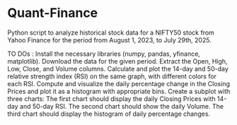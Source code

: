 # Quant-Finance
Python script to analyze historical stock data for a NIFTY50 stock from Yahoo Finance for the period from August 1, 2023, to July 29th, 2025. 

TO DOs : 
Install the necessary libraries (numpy, pandas, yfinance, matplotlib). 
Download the data for the given period. Extract the Open, High, Low, Close, and Volume columns. 
Calculate and plot the 14-day and 50-day relative strength index (RSI) on the same graph, with different colors for each RSI. 
Compute and visualize the daily percentage change in the Closing Prices and plot it as a histogram with appropriate bins. 
Create a subplot with three charts: The first chart should display the daily Closing Prices with 14-day and 50-day RSI. 
The second chart should show the daily Volume. The third chart should display the histogram of daily percentage changes.
